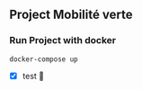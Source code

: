 ## Project Mobilité verte 

### Run Project with docker

```
docker-compose up 
```
- [x] test :tada: